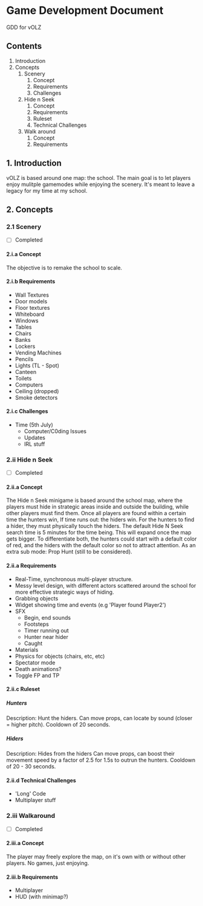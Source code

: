 # Game Development Document
GDD for vOLZ
## Contents
1. Introduction
1. Concepts
	1. Scenery
		1. Concept
		1. Requirements
		1. Challenges
	1. Hide n Seek
		1. Concept
		1. Requirements
		1. Ruleset
		1. Technical Challenges
	1. Walk around
		1. Concept
		1. Requirements

## 1. Introduction
vOLZ is based around one map: the school. The main goal is to let players enjoy mulitple gamemodes while enjoying the scenery. It's meant to leave a legacy for my time at my school.

## 2. Concepts
### 2.1 Scenery
- [ ] Completed
#### 2.i.a Concept
The objective is to remake the school to scale. 

#### 2.i.b Requirements
* Wall Textures
* Door models
* Floor textures
* Whiteboard
* Windows
* Tables
* Chairs
* Banks
* Lockers
* Vending Machines
* Pencils
* Lights (TL - Spot)
* Canteen
* Toilets
* Computers
* Ceiling (dropped)
* Smoke detectors

#### 2.i.c Challenges
* Time (5th July)
	* Computer/C0ding Issues
	* Updates
	* IRL stuff

### 2.ii Hide n Seek
- [ ] Completed
#### 2.ii.a Concept
The Hide n Seek minigame is based around the school map, where the players must hide in strategic areas inside and outside the building, while other players must find them. Once all players are found within a certain time the hunters win, If time runs out: the hiders win. For the hunters to find a hider, they must physically touch the hiders. The default Hide N Seek search time is 5 minutes for the time being. This will expand once the map gets bigger. To differentiate both, the hunters could start with a default color of red, and the hiders with the default color so not to attract attention. As an extra sub mode: Prop Hunt (still to be considered).
#### 2.ii.a Requirements
* Real-Time, synchronous multi-player structure.
* Messy level design, with different actors scattered around the school for more effective strategic ways of hiding.
* Grabbing objects
* Widget showing time and events (e.g 'Player found Player2')
* SFX
	* Begin, end sounds
	* Footsteps
	* Timer running out
	* Hunter near hider
	* Caught
* Materials
* Physics for objects (chairs, etc, etc)
* Spectator mode
* Death animations?
* Toggle FP and TP
#### 2.ii.c Ruleset
##### Hunters
Description: Hunt the hiders.
Can move props, can locate by sound (closer = higher pitch). Cooldown of 20 seconds.

##### Hiders
Description: Hides from the hiders
Can move props, can boost their movement speed by a factor of 2.5 for 1.5s to outrun the hunters. Cooldown of 20 - 30 seconds.

#### 2.ii.d Technical Challenges
* 'Long' Code
* Multiplayer stuff

### 2.iii Walkaround
- [ ] Completed
#### 2.iii.a Concept
The player may freely explore the map, on it's own with or without other players. No games, just enjoying.
#### 2.iii.b Requirements
* Multiplayer
* HUD (with minimap?)

